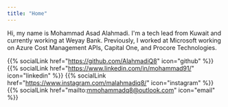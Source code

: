 ```yaml
---
title: "Home"
---
```



Hi, my name is Mohammad Asad Alahmadi. I'm a tech lead from Kuwait and currently working at Weyay Bank. Previously, I worked at Microsoft working on Azure Cost Management APIs, Capital One, and Procore Technologies.

{{% socialLink href="https://github.com/AlahmadiQ8" icon="github" %}}
{{% socialLink href="https://www.linkedin.com/in/mohammad91/" icon="linkedin" %}}
{{% socialLink href="https://www.instagram.com/malahmadiq8/" icon="instagram" %}}
{{% socialLink href="mailto:mmohammadq8@outlook.com" icon="email" %}}